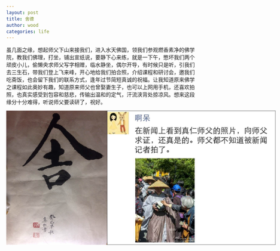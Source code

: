```yaml
---
layout: post
title: 舍德
author: wood
categories: life
---
```


虽几面之缘，想起师父下山来接我们，进入水天佛国，领我们参观燃香素净的佛学院，教我们佛理，打坐，铺出宣纸说，要静下心来练，就是一下午，憋坏我们两个顽皮小儿，偷懒央求师父写字相赠，临水静坐，偶尔开导，有时候只是听，引我们去三生石，带我们登上飞来峰，开心地给我们拍合照，介绍课程和研讨会，邀我们吃斋饭，也会留下我们的联系方式，逢年过节简短真诚的祝福。让我知道原来佛学之课程如此奥妙有趣，知道原来师父也曾娶妻生子，也可以上网用手机，还喜欢拍照，也真实感受到包容和慈悲，传输出温和的定气，汗流浃背处掠凉风。想来这段缘分十分难得，听说师父要读研了，祝好。
<div style="width:720px;">
    <img src="/assets/2014_05_07_zen.png"></div>